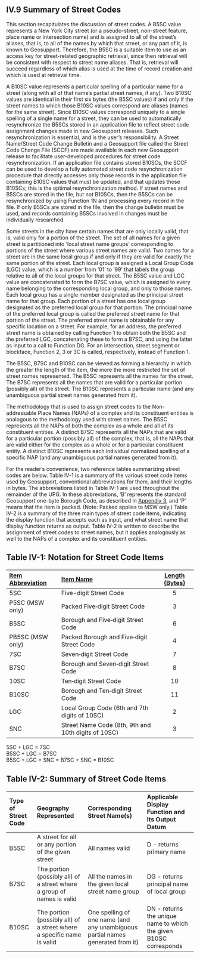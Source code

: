 <h2>IV.9 Summary of Street Codes</h2>  

This section recapitulates the discussion of street codes.  A B5SC value represents a New York City street (or a pseudo-street, non-street feature, place name or intersection name) and is assigned to all of the street’s aliases, that is, to all of the names by which that street, or any part of it, is known to Geosupport.  Therefore, the B5SC is a suitable item to use as an access key for street-related geographic retrieval, since then retrieval will be consistent with respect to street name aliases.  That is, retrieval will succeed regardless of which alias is used at the time of record creation and which is used at retrieval time.  

A B10SC value represents a particular spelling of a particular name for a street (along with all of that name’s partial street names, if any).  Two B10SC values are identical in their first six bytes (the B5SC values) if and only if the street names to which those B10SC values correspond are aliases (names for the same street).  Since B10SC values correspond uniquely to a single spelling of a single name for a street, they can be used to automatically resynchronize the B5SCs stored in an application file to reflect street code assignment changes made in new Geosupport releases.  Such resynchronization is essential, and is the user’s responsibility.  A Street Name/Street Code Change Bulletin and a Geosupport file called the Street Code Change File (SCCF) are made available in each new Geosupport release to facilitate user-developed procedures for street code resynchronization.  If an application file contains stored B10SCs, the SCCF can be used to develop a fully automated street code resynchronization procedure that directly accesses only those records in the application file containing B10SC values that must be updated, and that updates those B10SCs;  this is the optimal resynchronization method.  If street names and B5SCs are stored in the file, but not B10SCs, then the B5SCs can be resynchronized by using Function 1N and processing every record in the file.  If only B5SCs are stored in the file, then the change bulletin must be used, and records containing B5SCs involved in changes must be individually researched.  

Some streets in the city have certain names that are only locally valid, that is, valid only for a portion of the street.  The set of all names for a given street is partitioned into ’local street name groups’ corresponding to portions of the street where various street names are valid.  Two names for a street are in the same local group if and only if they are valid for exactly the same portion of the street.  Each local group is assigned a Local Group Code (LGC) value, which is a number from ‘01’ to ‘99’ that labels the group relative to all of the local groups for that street.  The B5SC value and LGC value are concatenated to form the B7SC value, which is assigned to every name belonging to the corresponding local group, and only to those names.  Each local group has a single member designated as the principal street name for that group.  Each portion of a street has one local group designated as the preferred local group for that portion.  The principal name of the preferred local group is called the preferred street name for that portion of the street.  The preferred street name is obtainable for any specific location on a street.  For example, for an address, the preferred street name is obtained by calling Function 1 to obtain both the B5SC and the preferred LGC, concatenating these to form a B7SC, and using the latter as input to a call to Function DG.  For an intersection, street segment or blockface, Function 2, 3 or 3C is called, respectively, instead of Function 1.  

The B5SC, B7SC and B10SC can be viewed as forming a hierarchy in which the greater the length of the item, the  more the more restricted the set of street names represented.  The B5SC represents all the names for the street.  The B7SC represents all the names that are valid for a particular portion (possibly all) of the street.  The B10SC represents a particular name (and any unambiguous partial street names generated from it).  

The methodology that is used to assign street codes to the Non-addressable Place Names (NAPs) of a complex and its constituent entities is analogous to the methodology used with street names.  The B5SC represents all the NAPs of both the complex as a whole and all of its constituent entities.  A distinct B7SC represents all the NAPs that are valid for a particular portion (possibly all) of the complex, that is, all the NAPs that are valid either for the complex as a whole or for a particular constituent entity.  A distinct B10SC represents each individual normalized spelling of a specific NAP (and any unambiguous partial names generated from it).  

For the reader’s convenience, two reference tables summarizing street codes are below.  Table IV-1 is a summary of the various street code items used by Geosupport, conventional abbreviations for them, and their lengths in bytes.  The abbreviations listed in Table IV-1 are used throughout the remainder of the UPG.  In these abbreviations, ‘B’ represents the standard Geosupport one-byte Borough Code, as described in [Appendix 3](/appendices/appendix03/), and ‘P’ means that the item is packed.  (Note: Packed applies to MSW only.)  Table IV-2 is a summary of the three main types of street code items, indicating the display function that accepts each as input, and what street name that display function returns as output.  Table IV-2 is written to describe the assignment of street codes to street names, but it applies analogously as well to the NAPs of a complex and its constituent entities.  

## <span id="chapterIV.9.1"><p class = "section_header underlineMe center">Table IV-1: Notation for Street Code Items</p></span>   

|<u>Item Abbreviation</u>|  <u>Item Name</u> | <u>Length (Bytes)</u> |
| :----- | :----- | :-----: |   
|5SC |Five-digit Street Code | 5|   
|P5SC (MSW only)   |Packed Five‑digit Street Code |3 |   
|B5SC |Borough and Five‑digit Street Code    |6 |    
|PB5SC (MSW only) |Packed Borough and Five‑digit Street Code  | 4|   
|7SC |Seven‑digit Street Code |7 |    
|B7SC |Borough and Seven‑digit Street Code | 8|    
|10SC   |Ten‑digit Street Code | 10|    
|B10SC |Borough and Ten‑digit Street Code |11 |    
|LGC |Local Group Code (6th and 7th digits of 10SC) |2 |    
|SNC |Street Name Code (8th, 9th and 10th digits of 10SC) | 3|   

5SC + LGC = 7SC  
B5SC + LGC = B7SC  
B5SC + LGC + SNC = B7SC + SNC = B10SC  

## <span id="chapterIV.9.2"><p class = "section_header underlineMe center">Table IV-2: Summary of Street Code Items</p></span>    


| Type of  Street Code | Geography  Represented | Corresponding Street Name(s) | Applicable Display Function and Its Output Datum |
| :------------- | :------------- | :------------- | :------------- |
| B5SC |A street for all or any portion of the given street |All names valid |D - returns primary name|
|B7SC|The portion (possibly all) of a street where a group of names is valid |All the names in the given local street name group | DG - returns principal name of local group|
|B10SC |The portion (possibly all) of a street where a specific name is valid |One spelling of one name (and any unambiguous partial names generated from it) | DN - returns the unique name to which the given B10SC corresponds |
